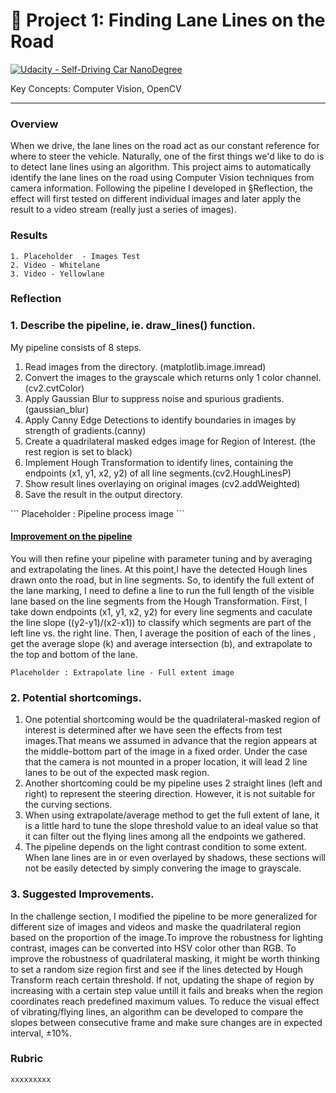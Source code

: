 # :checkered_flag: Project 1: Finding Lane Lines on the Road
[![Udacity - Self-Driving Car NanoDegree](https://s3.amazonaws.com/udacity-sdc/github/shield-carnd.svg)](http://www.udacity.com/drive)

Key Concepts: Computer Vision, OpenCV
<hr>

### Overview 

When we drive, the lane lines on the road act as our constant reference for where to steer the vehicle. Naturally, one of the first things we'd like to do is to detect lane lines using an algorithm.
This project aims to automatically identify the lane lines on the road using Computer Vision techniques from camera information. Following the pipeline I developed in §Reflection, the effect will first tested on different individual images and later apply the result to a video stream (really just a series of images).

### Results
```
1. Placeholder  - Images Test
2. Video - Whitelane
3. Video - Yellowlane
```

### Reflection

### 1. Describe the pipeline, ie. draw_lines() function.

My pipeline consists of 8 steps. 
<ol>
   <li> Read images from the directory. (matplotlib.image.imread)
   <li> Convert the images to the grayscale which returns only 1 color channel. (cv2.cvtColor)
   <li> Apply Gaussian Blur to suppress noise and spurious gradients. (gaussian_blur)
   <li> Apply Canny Edge Detections to identify boundaries in images by strength of gradients.(canny)
   <li> Create a quadrilateral masked edges image for Region of Interest. (the rest region is set to black)
   <li> Implement Hough Transformation to identify lines, containing the endpoints (x1, y1, x2, y2) of all line segments.(cv2.HoughLinesP)
   <li> Show result lines overlaying on original images (cv2.addWeighted)
   <li> Save the result in the output directory.
</ol>
```
Placeholder : Pipeline process image
```

#### <u> Improvement on the pipeline </u>

You will then refine your pipeline with parameter tuning and by averaging and extrapolating the lines.
At this point,I have the detected Hough lines drawn onto the road, but in line segments. So, to identify the full extent of the lane marking, I need to define a line to run the full length of the visible lane based on the line segments from the Hough Transformation. First, I take down endpoints (x1, y1, x2, y2) for every line segments and caculate the line slope ((y2-y1)/(x2-x1)) to classify which segments are part of the left line vs. the right line. Then, I average the position of each of the lines , get the average slope (k) and average intersection (b), and extrapolate to the top and bottom of the lane.

```
Placeholder : Extrapolate line - Full extent image
```
### 2. Potential shortcomings.

1. One potential shortcoming would be the quadrilateral-masked region of interest is determined after we have seen the effects from test images.That means we assumed in advance that the region appears at the middle-bottom part of the image in a fixed order. Under the case that the camera is not mounted in a proper location, it will lead 2 line lanes to be out of the expected mask region.
2. Another shortcoming could be my pipeline uses 2 straight lines (left and right) to represent the steering direction. However, it is not suitable for the curving sections.
3. When using extrapolate/average method to get the full extent of lane, it is a little hard to tune the slope threshold value to an ideal value so that it can filter out the flying lines among all the endpoints we gathered.
4. The pipeline depends on the light contrast condition to some extent. When lane lines are in or even overlayed by shadows, these sections will not be easily detected by simply convering the image to grayscale. 

### 3. Suggested Improvements.
In the challenge section, I modified the pipeline to be more generalized for different size of images and videos and maske the quadrilateral region based on the proportion of the image.To improve the robustness for lighting contrast, images can be converted into HSV color other than RGB. To improve the robustness of quadrilateral masking, it might be worth thinking to set a random size region first and see if the lines detected by Hough Transform reach certain threshold. If not, updating the shape of region by increasing with a certain step value untill it fails and breaks when the region coordinates reach predefined maximum values. To reduce the visual effect of vibrating/flying lines, an algorithm can be developed to compare the slopes between consecutive frame and make sure changes are in expected interval, ±10%.

### Rubric
```
xxxxxxxxx
```




